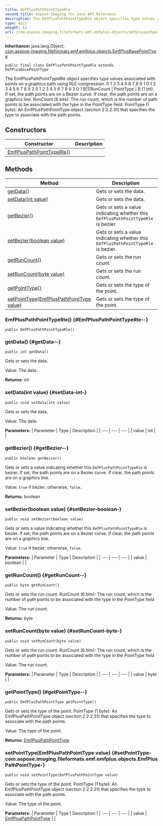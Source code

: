 ```yaml
---
title: EmfPlusPathPointTypeRle
second_title: Aspose.Imaging for Java API Reference
description: The EmfPlusPathPointTypeRle object specifies type values associated with points on a graphics path using RLE compression.
type: docs
weight: 62
url: /com.aspose.imaging.fileformats.emf.emfplus.objects/emfpluspathpointtyperle/
---
```

**Inheritance:**
java.lang.Object, [com.aspose.imaging.fileformats.emf.emfplus.objects.EmfPlusBasePointType](../../com.aspose.imaging.fileformats.emf.emfplus.objects/emfplusbasepointtype)
```
public final class EmfPlusPathPointTypeRle extends EmfPlusBasePointType
```

The EmfPlusPathPointTypeRle object specifies type values associated with points on a graphics path using RLE compression. 0 1 2 3 4 5 6 7 8 9 1 0 1 2 3 4 5 6 7 8 9 2 0 1 2 3 4 5 6 7 8 9 3 0 1 B|1|RunCount | PointType | B (1 bit): If set, the path points are on a Bezier curve. If clear, the path points are on a graphics line. RunCount (6 bits): The run count, which is the number of path points to be associated with the type in the PointType field. PointType (1 byte): An EmfPlusPathPointType object (section 2.2.2.31) that specifies the type to associate with the path points.
## Constructors

| Constructor | Description |
| --- | --- |
| [EmfPlusPathPointTypeRle()](#EmfPlusPathPointTypeRle--) |  |
## Methods

| Method | Description |
| --- | --- |
| [getData()](#getData--) | Gets or sets the data. |
| [setData(int value)](#setData-int-) | Gets or sets the data. |
| [getBezier()](#getBezier--) | Gets or sets a value indicating whether this `EmfPlusPathPointTypeRle` is bezier. |
| [setBezier(boolean value)](#setBezier-boolean-) | Gets or sets a value indicating whether this `EmfPlusPathPointTypeRle` is bezier. |
| [getRunCount()](#getRunCount--) | Gets or sets the run count. |
| [setRunCount(byte value)](#setRunCount-byte-) | Gets or sets the run count. |
| [getPointType()](#getPointType--) | Gets or sets the type of the point. |
| [setPointType(EmfPlusPathPointType value)](#setPointType-com.aspose.imaging.fileformats.emf.emfplus.objects.EmfPlusPathPointType-) | Gets or sets the type of the point. |
### EmfPlusPathPointTypeRle() {#EmfPlusPathPointTypeRle--}
```
public EmfPlusPathPointTypeRle()
```


### getData() {#getData--}
```
public int getData()
```


Gets or sets the data.

Value: The data.

**Returns:**
int
### setData(int value) {#setData-int-}
```
public void setData(int value)
```


Gets or sets the data.

Value: The data.

**Parameters:**
| Parameter | Type | Description |
| --- | --- | --- |
| value | int |  |

### getBezier() {#getBezier--}
```
public boolean getBezier()
```


Gets or sets a value indicating whether this `EmfPlusPathPointTypeRle` is bezier. If set, the path points are on a Bezier curve. If clear, the path points are on a graphics line.

Value: `true` if bezier; otherwise, `false`.

**Returns:**
boolean
### setBezier(boolean value) {#setBezier-boolean-}
```
public void setBezier(boolean value)
```


Gets or sets a value indicating whether this `EmfPlusPathPointTypeRle` is bezier. If set, the path points are on a Bezier curve. If clear, the path points are on a graphics line.

Value: `true` if bezier; otherwise, `false`.

**Parameters:**
| Parameter | Type | Description |
| --- | --- | --- |
| value | boolean |  |

### getRunCount() {#getRunCount--}
```
public byte getRunCount()
```


Gets or sets the run count. RunCount (6 bits): The run count, which is the number of path points to be associated with the type in the PointType field

Value: The run count.

**Returns:**
byte
### setRunCount(byte value) {#setRunCount-byte-}
```
public void setRunCount(byte value)
```


Gets or sets the run count. RunCount (6 bits): The run count, which is the number of path points to be associated with the type in the PointType field

Value: The run count.

**Parameters:**
| Parameter | Type | Description |
| --- | --- | --- |
| value | byte |  |

### getPointType() {#getPointType--}
```
public EmfPlusPathPointType getPointType()
```


Gets or sets the type of the point. PointType (1 byte): An EmfPlusPathPointType object (section 2.2.2.31) that specifies the type to associate with the path points.

Value: The type of the point.

**Returns:**
[EmfPlusPathPointType](../../com.aspose.imaging.fileformats.emf.emfplus.objects/emfpluspathpointtype)
### setPointType(EmfPlusPathPointType value) {#setPointType-com.aspose.imaging.fileformats.emf.emfplus.objects.EmfPlusPathPointType-}
```
public void setPointType(EmfPlusPathPointType value)
```


Gets or sets the type of the point. PointType (1 byte): An EmfPlusPathPointType object (section 2.2.2.31) that specifies the type to associate with the path points.

Value: The type of the point.

**Parameters:**
| Parameter | Type | Description |
| --- | --- | --- |
| value | [EmfPlusPathPointType](../../com.aspose.imaging.fileformats.emf.emfplus.objects/emfpluspathpointtype) |  |

